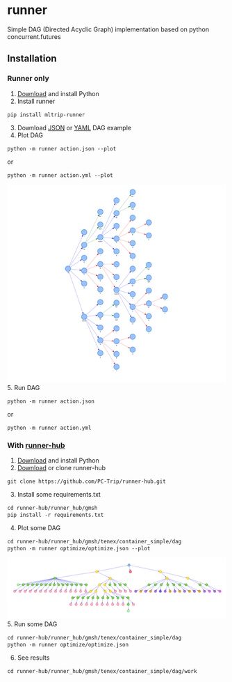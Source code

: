 # runner
Simple DAG (Directed Acyclic Graph) implementation based on python concurrent.futures

## Installation

### Runner only
1. [Download](https://www.python.org/downloads/) and install Python
2. Install runner
```shell
pip install mltrip-runner
```   
3. Download [JSON]() or [YAML]() DAG example
4. Plot DAG
 ```shell
python -m runner action.json --plot
```   
or
 ```shell
python -m runner action.yml --plot
```  
![action](/examples/json/action.png)
5. Run DAG
 ```shell
python -m runner action.json
```   
or
 ```shell
python -m runner action.yml
```  

### With [runner-hub](https://github.com/PC-Trip/runner-hub)
1. [Download](https://www.python.org/downloads/) and install Python
2. [Download](https://github.com/PC-Trip/runner-hub/archive/refs/heads/main.zip) or clone runner-hub
```shell
git clone https://github.com/PC-Trip/runner-hub.git
```
3. Install some requirements.txt
```shell
cd runner-hub/runner_hub/gmsh
pip install -r requirements.txt
```
4. Plot some DAG
```shell
cd runner-hub/runner_hub/gmsh/tenex/container_simple/dag
python -m runner optimize/optimize.json --plot
```
![action](/examples/dag.png)
5. Run some DAG
```shell
cd runner-hub/runner_hub/gmsh/tenex/container_simple/dag
python -m runner optimize/optimize.json
```
6. See results
```shell
cd runner-hub/runner_hub/gmsh/tenex/container_simple/dag/work
```